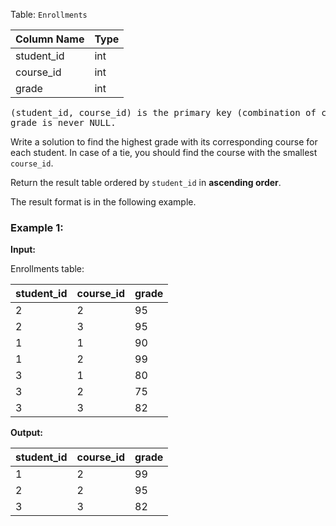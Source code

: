 Table: `Enrollments`

| Column Name | Type |
| :---------- | :--- |
| student_id  | int  |
| course_id   | int  |
| grade       | int  |

<pre>
(student_id, course_id) is the primary key (combination of columns with unique values) of this table.
grade is never NULL.
</pre>

Write a solution to find the highest grade with its corresponding course for each student. In case of a tie, you should find the course with the smallest `course_id`.

Return the result table ordered by `student_id` in **ascending order**.

The result format is in the following example.

### Example 1:

**Input:**

Enrollments table:

| student_id | course_id | grade |
| :--------- | :-------- | :---- |
| 2          | 2         | 95    |
| 2          | 3         | 95    |
| 1          | 1         | 90    |
| 1          | 2         | 99    |
| 3          | 1         | 80    |
| 3          | 2         | 75    |
| 3          | 3         | 82    |

**Output:**

| student_id | course_id | grade |
| :--------- | :-------- | :---- |
| 1          | 2         | 99    |
| 2          | 2         | 95    |
| 3          | 3         | 82    |
